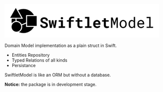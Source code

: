 <picture>
  <source media="(prefers-color-scheme: dark)" srcset="Docs/Resources/Logo-dark.svg">
  <source media="(prefers-color-scheme: light)" srcset="Docs/Resources/Logo.svg">
  <img src="Docs/Resources/Logo.svg">
</picture>

Domain Model implementation as a plain struct in Swift. 
- Entities Repository
- Typed Relations of all kinds
- Persistance  

SwiftletModel is like an ORM but without a database.


**Notice:** the package is in development stage.
 
